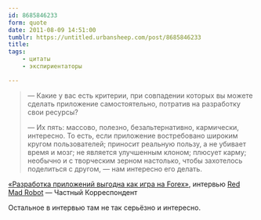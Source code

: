 ```yaml
---
id: 8685846233
form: quote
date: 2011-08-09 14:51:00
tumblr: https://untitled.urbansheep.com/post/8685846233
title: 
tags:
    - цитаты
    - экспириентаторы

---
```


<blockquote>
<p>—&nbsp;Какие у вас есть критерии, при совпадении которых вы можете сделать приложение самостоятельно, потратив на разработку свои ресурсы?</p>
<p>—&nbsp;Их пять: массово, полезно, безальтернативно, кармически, интересно. То есть, если приложение востребовано широким кругом пользователей; приносит реальную пользу, а не убивает время и мозг; не является улучшенным клоном; плюсует карму; необычно и с творческим зерном настолько, чтобы захотелось поделиться с другом, — нам интересно его делать.</p>
</blockquote>

<p><a href="http://www.chaskor.ru/article/razrabotka_prilozhenij_vygodna_primerno_kak_igra_na_forex__24383">«Разработка приложений выгодна как игра на Forex»</a>, интервью <a href="http://redmadrobot.com/">Red Mad Robot</a> — Частный Корреспондент</p>

<p>Остальное в интервью там не так серьёзно и интересно.</p>
